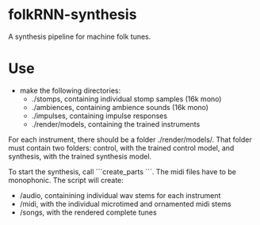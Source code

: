 # folkRNN-synthesis
A synthesis pipeline for machine folk tunes.

# Use
- make the following directories:
  - ./stomps, containing individual stomp samples (16k mono)
  - ./ambiences, containing ambience sounds (16k mono)
  - ./impulses, containing impulse responses
  - ./render/models, containing the trained instruments

For each instrument, there should be a folder ./render/models/<instrument name>. That folder must contain two folders: control, with the trained control model, and synthesis, with the trained synthesis model.
  
To start the synthesis, call ´´´create_parts <source midi folder> <destination audio folder>´´´. The midi files have to be monophonic.
The script will create:
  - <dest>/audio, containining individual wav stems for each instrument
  - <dest>/midi, with the individual microtimed and ornamented midi stems
  - <dest>/songs, with the rendered complete tunes
